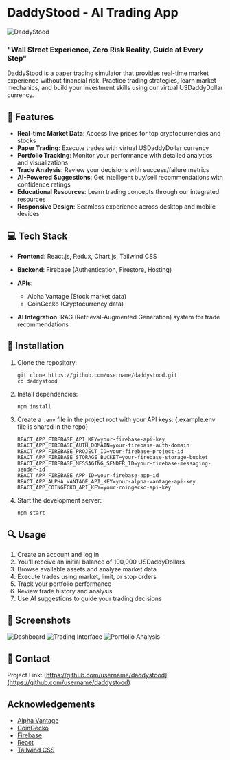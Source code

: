 # DaddyStood - AI Trading App

![DaddyStood](https://via.placeholder.com/150)

### "Wall Street Experience, Zero Risk Reality, Guide at Every Step"

DaddyStood is a paper trading simulator that provides real-time market experience without financial risk. Practice trading strategies, learn market mechanics, and build your investment skills using our virtual USDaddyDollar currency.

## 🚀 Features

- **Real-time Market Data**: Access live prices for top cryptocurrencies and stocks
- **Paper Trading**: Execute trades with virtual USDaddyDollar currency
- **Portfolio Tracking**: Monitor your performance with detailed analytics and visualizations
- **Trade Analysis**: Review your decisions with success/failure metrics
- **AI-Powered Suggestions**: Get intelligent buy/sell recommendations with confidence ratings
- **Educational Resources**: Learn trading concepts through our integrated resources
- **Responsive Design**: Seamless experience across desktop and mobile devices

## 💻 Tech Stack

- **Frontend**: React.js, Redux, Chart.js, Tailwind CSS
- **Backend**: Firebase (Authentication, Firestore, Hosting)
- **APIs**: 
  - Alpha Vantage (Stock market data)
  - CoinGecko (Cryptocurrency data)

- **AI Integration**: RAG (Retrieval-Augmented Generation) system for trade recommendations

## 🔧 Installation

1. Clone the repository:
   ```
   git clone https://github.com/username/daddystood.git
   cd daddystood
   ```

2. Install dependencies:
   ```
   npm install
   ```

3. Create a `.env` file in the project root with your API keys: {.example.env file is shared in the repo}
   ```
   REACT_APP_FIREBASE_API_KEY=your-firebase-api-key
   REACT_APP_FIREBASE_AUTH_DOMAIN=your-firebase-auth-domain
   REACT_APP_FIREBASE_PROJECT_ID=your-firebase-project-id
   REACT_APP_FIREBASE_STORAGE_BUCKET=your-firebase-storage-bucket
   REACT_APP_FIREBASE_MESSAGING_SENDER_ID=your-firebase-messaging-sender-id
   REACT_APP_FIREBASE_APP_ID=your-firebase-app-id
   REACT_APP_ALPHA_VANTAGE_API_KEY=your-alpha-vantage-api-key
   REACT_APP_COINGECKO_API_KEY=your-coingecko-api-key
   ```

4. Start the development server:
   ```
   npm start
   ```

## 🔍 Usage

1. Create an account and log in
2. You'll receive an initial balance of 100,000 USDaddyDollars
3. Browse available assets and analyze market data
4. Execute trades using market, limit, or stop orders
5. Track your portfolio performance
6. Review trade history and analysis
7. Use AI suggestions to guide your trading decisions

## 📱 Screenshots

![Dashboard](https://via.placeholder.com/800x450)
![Trading Interface](https://via.placeholder.com/800x450)
![Portfolio Analysis](https://via.placeholder.com/800x450)

## 📧 Contact

Project Link: [https://github.com/username/daddystood](https://github.com/username/daddystood)

## Acknowledgements

- [Alpha Vantage](https://www.alphavantage.co/)
- [CoinGecko](https://www.coingecko.com/)
- [Firebase](https://firebase.google.com/)
- [React](https://reactjs.org/)
- [Tailwind CSS](https://tailwindcss.com/)
